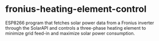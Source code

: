 # fronius-heating-element-control
ESP8266 program that fetches solar power data from a Fronius inverter through the SolarAPI and controls a three-phase heating element to minimize grid feed-in and maximize solar power consumption.
